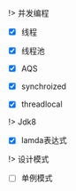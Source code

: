 !> 并发编程

- [x] 线程

- [x] 线程池

- [x] AQS

- [x] synchroized

- [x] threadlocal



!> Jdk8

- [x] lamda表达式




!> 设计模式

- [ ] 单例模式


